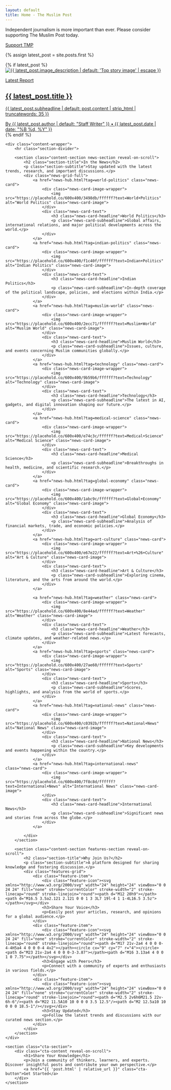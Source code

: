 ```yaml
---
layout: default
title: Home - The Muslim Post
---
```


<div class="support-cta-banner">
    <p>Independent journalism is more important than ever. Please consider supporting The Muslim Post today.</p>
    <a href="{{ 'support.html' | relative_url }}" class="support-cta-button">Support TMP</a>
</div>

{% assign latest_post = site.posts.first %}

<main class="home-main" style="flex-grow: 1;">
    {% if latest_post %}
    <section class="top-story-section">
        <a href="{{ latest_post.url | relative_url }}" class="top-story-card reveal-on-scroll">
            <div class="top-story-image-wrapper">
                <img src="{{ latest_post.image | default: 'https://placehold.co/1200x800/e2e8f0/64748b?text=Image+Not+Available' }}" alt="{{ latest_post.image_description | default: 'Top story image' | escape }}">
            </div>
            <div class="top-story-text">
                <p class="top-story-kicker">Latest Report</p>
                <h1 class="top-story-headline">{{ latest_post.title }}</h1>
                <p class="top-story-subheadline">{{ latest_post.subheadline | default: post.content | strip_html | truncatewords: 35 }}</p>
                <div class="top-story-meta">
                    By <span class="top-story-author">{{ latest_post.author | default: "Staff Writer" }}</span> &bull; <span class="top-story-date">{{ latest_post.date | date: "%B %d, %Y" }}</span>
                </div>
            </div>
        </a>
    </section>
    {% endif %}

    <div class="content-wrapper">
        <hr class="section-divider">

        <section class="content-section news-section reveal-on-scroll">
            <h2 class="section-title">In the News</h2>
            <p class="section-subtitle">Stay updated with the latest trends, research, and important discussions.</p>
            <div class="news-grid-full">
                <a href="news-hub.html?tag=world-politics" class="news-card">
                    <div class="news-card-image-wrapper">
                        <img src="https://placehold.co/600x400/3498db/ffffff?text=World+Politics" alt="World Politics" class="news-card-image">
                    </div>
                    <div class="news-card-text">
                        <h3 class="news-card-headline">World Politics</h3>
                        <p class="news-card-subheadline">Global affairs, international relations, and major political developments across the world.</p>
                    </div>
                </a>
                <a href="news-hub.html?tag=indian-politics" class="news-card">
                    <div class="news-card-image-wrapper">
                        <img src="https://placehold.co/600x400/f1c40f/ffffff?text=Indian+Politics" alt="Indian Politics" class="news-card-image">
                    </div>
                    <div class="news-card-text">
                        <h3 class="news-card-headline">Indian Politics</h3>
                        <p class="news-card-subheadline">In-depth coverage of the political landscape, policies, and elections within India.</p>
                    </div>
                </a>
                <a href="news-hub.html?tag=muslim-world" class="news-card">
                    <div class="news-card-image-wrapper">
                        <img src="https://placehold.co/600x400/2ecc71/ffffff?text=Muslim+World" alt="Muslim World" class="news-card-image">
                    </div>
                    <div class="news-card-text">
                        <h3 class="news-card-headline">Muslim World</h3>
                        <p class="news-card-subheadline">Issues, culture, and events concerning Muslim communities globally.</p>
                    </div>
                </a>
                <a href="news-hub.html?tag=technology" class="news-card">
                    <div class="news-card-image-wrapper">
                        <img src="https://placehold.co/600x400/9b59b6/ffffff?text=Technology" alt="Technology" class="news-card-image">
                    </div>
                    <div class="news-card-text">
                        <h3 class="news-card-headline">Technology</h3>
                        <p class="news-card-subheadline">The latest in AI, gadgets, and digital innovation shaping our future.</p>
                    </div>
                </a>
                <a href="news-hub.html?tag=medical-science" class="news-card">
                    <div class="news-card-image-wrapper">
                        <img src="https://placehold.co/600x400/e74c3c/ffffff?text=Medical+Science" alt="Medical Science" class="news-card-image">
                    </div>
                    <div class="news-card-text">
                        <h3 class="news-card-headline">Medical Science</h3>
                        <p class="news-card-subheadline">Breakthroughs in health, medicine, and scientific research.</p>
                    </div>
                </a>
                <a href="news-hub.html?tag=global-economy" class="news-card">
                    <div class="news-card-image-wrapper">
                        <img src="https://placehold.co/600x400/1abc9c/ffffff?text=Global+Economy" alt="Global Economy" class="news-card-image">
                    </div>
                    <div class="news-card-text">
                        <h3 class="news-card-headline">Global Economy</h3>
                        <p class="news-card-subheadline">Analysis of financial markets, trade, and economic policies.</p>
                    </div>
                </a>
                <a href="news-hub.html?tag=art-culture" class="news-card">
                    <div class="news-card-image-wrapper">
                        <img src="https://placehold.co/600x400/e67e22/ffffff?text=Art+%26+Culture" alt="Art & Culture" class="news-card-image">
                    </div>
                    <div class="news-card-text">
                        <h3 class="news-card-headline">Art & Culture</h3>
                        <p class="news-card-subheadline">Exploring cinema, literature, and the arts from around the world.</p>
                    </div>
                </a>

                <a href="news-hub.html?tag=weather" class="news-card">
                    <div class="news-card-image-wrapper">
                        <img src="https://placehold.co/600x400/8e44ad/ffffff?text=Weather" alt="Weather" class="news-card-image">
                    </div>
                    <div class="news-card-text">
                        <h3 class="news-card-headline">Weather</h3>
                        <p class="news-card-subheadline">Latest forecasts, climate updates, and weather-related news.</p>
                    </div>
                </a>
                <a href="news-hub.html?tag=sports" class="news-card">
                    <div class="news-card-image-wrapper">
                        <img src="https://placehold.co/600x400/27ae60/ffffff?text=Sports" alt="Sports" class="news-card-image">
                    </div>
                    <div class="news-card-text">
                        <h3 class="news-card-headline">Sports</h3>
                        <p class="news-card-subheadline">Scores, highlights, and analysis from the world of sports.</p>
                    </div>
                </a>
                <a href="news-hub.html?tag=national-news" class="news-card">
                    <div class="news-card-image-wrapper">
                        <img src="https://placehold.co/600x400/c0392b/ffffff?text=National+News" alt="National News" class="news-card-image">
                    </div>
                    <div class="news-card-text">
                        <h3 class="news-card-headline">National News</h3>
                        <p class="news-card-subheadline">Key developments and events happening within the country.</p>
                    </div>
                </a>
                <a href="news-hub.html?tag=international-news" class="news-card">
                    <div class="news-card-image-wrapper">
                        <img src="https://placehold.co/600x400/7f8c8d/ffffff?text=International+News" alt="International News" class="news-card-image">
                    </div>
                    <div class="news-card-text">
                        <h3 class="news-card-headline">International News</h3>
                        <p class="news-card-subheadline">Significant news and stories from across the globe.</p>
                    </div>
                </a>

            </div>
        </section>

        <section class="content-section features-section reveal-on-scroll">
            <h2 class="section-title">Why Join Us?</h2>
            <p class="section-subtitle">A platform designed for sharing knowledge and fostering discussion.</p>
            <div class="features-grid">
                <div class="feature-item">
                    <div class="feature-icon"><svg xmlns="http://www.w3.org/2000/svg" width="24" height="24" viewBox="0 0 24 24" fill="none" stroke="currentColor" stroke-width="2" stroke-linecap="round" stroke-linejoin="round"><path d="M12 20h9"></path><path d="M16.5 3.5a2.121 2.121 0 0 1 3 3L7 19l-4 1 1-4L16.5 3.5z"></path></svg></div>
                    <h3>Share Your Voice</h3>
                    <p>Easily post your articles, research, and opinions for a global audience.</p>
                </div>
                <div class="feature-item">
                    <div class="feature-icon"><svg xmlns="http://www.w3.org/2000/svg" width="24" height="24" viewBox="0 0 24 24" fill="none" stroke="currentColor" stroke-width="2" stroke-linecap="round" stroke-linejoin="round"><path d="M17 21v-2a4 4 0 0 0-4-4H5a4 4 0 0 0-4 4v2"></path><circle cx="9" cy="7" r="4"></circle><path d="M23 21v-2a4 4 0 0 0-3-3.87"></path><path d="M16 3.13a4 4 0 0 1 0 7.75"></path></svg></div>
                    <h3>Engage with Peers</h3>
                    <p>Connect with a community of experts and enthusiasts in various fields.</p>
                </div>
                <div class="feature-item">
                    <div class="feature-icon"><svg xmlns="http://www.w3.org/2000/svg" width="24" height="24" viewBox="0 0 24 24" fill="none" stroke="currentColor" stroke-width="2" stroke-linecap="round" stroke-linejoin="round"><path d="M2.5 2v6h6M21.5 22v-6h-6"/><path d="M22 11.5A10 10 0 0 0 3.5 12.5"/><path d="M2 12.5a10 10 0 0 0 18.5-1"/></svg></div>
                    <h3>Stay Updated</h3>
                    <p>Follow the latest trends and discussions with our curated news section.</p>
                </div>
            </div>
        </section>
    </div>

    <section class="cta-section">
        <div class="cta-content reveal-on-scroll">
            <h1>Share Your Knowledge</h1>
            <p>Join a community of thinkers, learners, and experts. Discover insightful posts and contribute your own perspective.</p>
            <a href="{{ 'post.html' | relative_url }}" class="cta-button">Get Started</a>
        </div>
    </section>
</main>

<script>
    document.addEventListener('DOMContentLoaded', () => {
        const observer = new IntersectionObserver((entries) => {
            entries.forEach(entry => {
                if (entry.isIntersecting) {
                    entry.target.classList.add('is-visible');
                    observer.unobserve(entry.target);
                }
            });
        }, { threshold: 0.1, rootMargin: "0px 0px -50px 0px" });

        document.querySelectorAll('.reveal-on-scroll').forEach(element => {
            observer.observe(element);
        });
    });
</script>